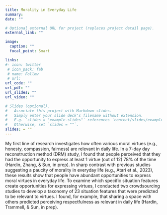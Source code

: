```yaml
---
title: Morality in Everyday Life
summary: 
date: ""

# Optional external URL for project (replaces project detail page).
external_link: ""

image:
  caption: ""
  focal_point: Smart

links:
#- icon: twitter
 # icon_pack: fab
 # name: Follow
 # url: 
url_code: ""
url_pdf: ""
url_slides: ""
url_video: ""

# Slides (optional).
#   Associate this project with Markdown slides.
#   Simply enter your slide deck's filename without extension.
#   E.g. `slides = "example-slides"` references `content/slides/example-slides.md`.
#   Otherwise, set `slides = ""`.
slides: = ""
---
```

My first line of research investigates how often various moral virtues (e.g., honesty, compassion, fairness) are relevant in daily life. In a 7-day day reconstruction method (DRM) study, I found that people perceived that they had the opportunity to express at least 1 virtue (out of 12) 78% of the time (Hardin, Zhang, & Sun, in prep). In sharp contrast with previous studies suggesting a paucity of morality in everyday life (e.g., Atari et al., 2023), these results show that people have abundant opportunities to express moral virtues in everyday life. 
To examine which specific situation features create opportunities for expressing virtues, I conducted two crowdsourcing studies to develop a taxonomy of 23 situation features that were predicted to be relevant to virtues. I found, for example, that sharing a space with others predicted perceiving respectfulness as relevant in daily life (Hardin, Trammell, & Sun, in prep). 
